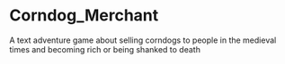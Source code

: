 # Corndog_Merchant
A text adventure game about selling corndogs to people in the medieval times and becoming rich or being shanked to death
